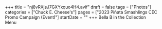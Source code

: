 +++
title = "nj8vRXjsJ7GXYxquo4H4.avif"
draft = false
tags = ["Photos"]
categories = ["Chuck E. Cheese's"]
pages = ["2023 Piñata Smashlings CEC Promo Campaign (Event)"]
startDate = ""
+++
Bella B in the Collection Menu
